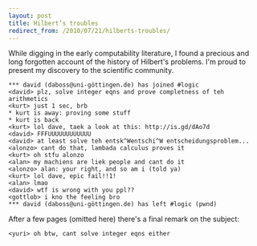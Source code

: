 ```yaml
---
layout: post
title: Hilbert’s troubles
redirect_from: /2010/07/21/hilberts-troubles/
---
```


While digging in the early computability literature, I found a precious and long forgotten account of the history of Hilbert's problems. I'm proud to present my discovery to the scientific community.

    *** david (daboss@uni-göttingen.de) has joined #logic
    <david> plz, solve integer eqns and prove completness of teh arithmetics
    <kurt> just 1 sec, brb
    * kurt is away: proving some stuff
    * kurt is back
    <kurt> lol dave, taek a look at this: http://is.gd/dAo7d
    <david> FFFUUUUUUUUUUUU
    <david> at least solve teh entsk^Wentschi^W entscheidungsproblem...
    <alonzo> cant do that, lambada calculus proves it
    <kurt> oh stfu alonzo
    <alan> my machiens are liek people and cant do it
    <alonzo> alan: your right, and so am i (told ya)
    <kurt> lol dave, epic fail!!1!
    <alan> lmao
    <david> wtf is wrong with you ppl??
    <gottlob> i kno the feeling bro
    *** david (daboss@uni-göttingen.de) has left #logic (pwnd)

After a few pages (omitted here) there's a final remark on the subject:

    <yuri> oh btw, cant solve integer eqns either
